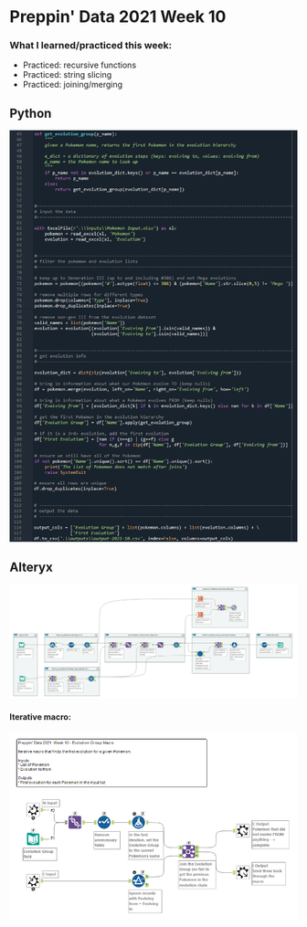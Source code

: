 # Preppin' Data 2021 Week 10

### What I learned/practiced this week:
* Practiced: recursive functions
* Practiced: string slicing
* Practiced: joining/merging

## Python
<a href="preppin-data-2021-10.py">
<img src="img-python-code-2021-10.png?raw=true" alt="Python code">
</a>

## Alteryx
<a href="/preppin-data-2021-10.yxmd">
<img src="img-alteryx-2021-10.png?raw=true" alt="Alteryx workflow">
</a>

#### Iterative macro:
<img src="img-alteryx-2021-10-iterative-macro.png?raw=true" alt="Alteryx workflow">
